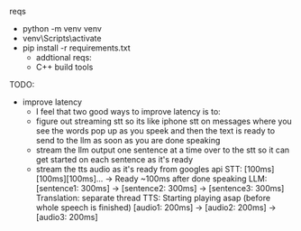 reqs
- python -m venv venv
- venv\Scripts\activate
- pip install -r requirements.txt
    - addtional reqs:
    - C++ build tools 


TODO:
- improve latency
    - I feel that two good ways to improve latency is to:
    - figure out streaming stt so its like iphone stt on messages where you see the words pop up as you speek and then the text is ready to send to the llm as soon as you are done speaking
    - stream the llm output one sentence at a time over to the stt so it can get started on each sentence as it's ready
    - stream the tts audio as it's ready from googles api
STT: [100ms][100ms][100ms]... → Ready ~100ms after done speaking
LLM: [sentence1: 300ms] → [sentence2: 300ms] → [sentence3: 300ms]
Translation: separate thread
TTS: Starting playing asap (before whole speech is finished) [audio1: 200ms] → [audio2: 200ms] → [audio3: 200ms]